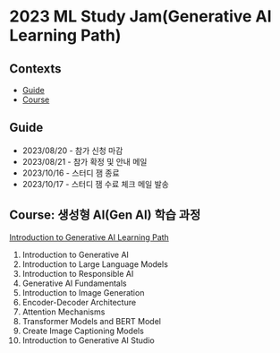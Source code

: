 # 2023 ML Study Jam(Generative AI Learning Path)

## Contexts
* [Guide](#guide)
* [Course](#course)

## Guide
* 2023/08/20 - 참가 신청 마감
* 2023/08/21 - 참가 확정 및 안내 메일
* 2023/10/16 - 스터디 잼 종료
* 2023/10/17 - 스터디 잼 수료 체크 메일 발송

## Course: 생성형 AI(Gen AI) 학습 과정
[Introduction to Generative AI Learning Path](https://www.cloudskillsboost.google/journeys/118)

1. Introduction to Generative AI
2. Introduction to Large Language Models
3. Introduction to Responsible AI
4. Generative AI Fundamentals
5. Introduction to Image Generation
6. Encoder-Decoder Architecture
7. Attention Mechanisms
8. Transformer Models and BERT Model
9. Create Image Captioning Models
10. Introduction to Generative AI Studio
